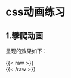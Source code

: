# css动画练习


## 1.攀爬动画
呈现的效果如下：

<div class=box2>
{{< raw >}}
<!DOCTYPE html>
<html lang="en">
<head>
    <meta charset="UTF-8">
    <meta name="viewport" content="width=device-width, initial-scale=1.0">
    <title>Document</title>
    <link rel="stylesheet" href="/html/style1.css">
</head>
<body>
    <div class="container">
        <div class="box">
            <div class="cube"></div>
        </div>
    </div>
</body>
</html>
{{< /raw >}}
</div>
